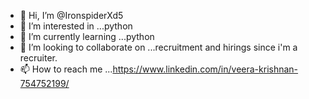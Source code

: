 - 👋 Hi, I’m @IronspiderXd5
- 👀 I’m interested in ...python
- 🌱 I’m currently learning ...python
- 💞️ I’m looking to collaborate on ...recruitment and hirings since i'm a recruiter.
- 📫 How to reach me ...https://www.linkedin.com/in/veera-krishnan-754752199/

<!---
IronspiderXd5/IronspiderXd5 is a ✨ special ✨ repository because its `README.md` (this file) appears on your GitHub profile.
You can click the Preview link to take a look at your changes.
--->
